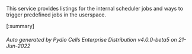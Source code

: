 






This service provides listings for the internal scheduler jobs and ways to trigger predefined jobs in the userspace.

[:summary]

###### Auto generated by Pydio Cells Enterprise Distribution v4.0.0-beta5 on 21-Jun-2022
